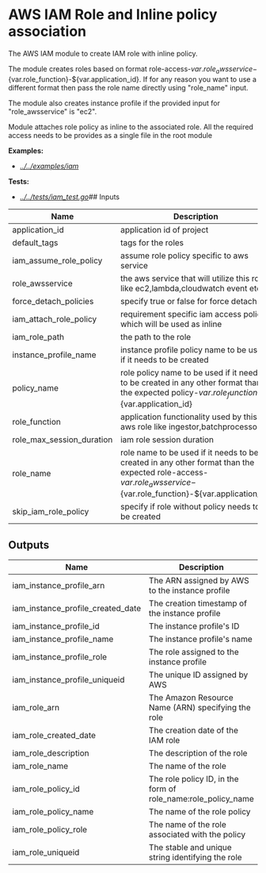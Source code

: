 # AWS IAM Role and Inline policy association

The AWS IAM module to create IAM role with inline policy.

The module creates roles based on format role-access-${var.role_awsservice}-${var.role_function}-${var.application_id}. If for any reason you want to use a different format then pass the role name directly using "role_name" input.

The module also creates instance profile if the provided input for "role_awsservice" is "ec2".

Module attaches role policy as inline to the associated role. All the required access needs to be provides as a single file in the root module

 


__Examples:__ 
* _[../../examples/iam](../../examples/iam)_


__Tests:__ 
* _[../../tests/iam_test.go](../../tests/iam_test.go)_## Inputs

| Name | Description | Type | Default | Required |
|------|-------------|:----:|:-----:|:-----:|
| application\_id | application id of project | string | n/a | yes |
| default\_tags | tags for the roles | map | n/a | yes |
| iam\_assume\_role\_policy | assume role policy specific to aws service | string | n/a | yes |
| role\_awsservice | the aws service that will utilize this role like ec2,lambda,cloudwatch event etc | string | n/a | yes |
| force\_detach\_policies | specify true or false for force detach | string | `"true"` | no |
| iam\_attach\_role\_policy | requirement specific iam access policy which will be used as inline | string | `""` | no |
| iam\_role\_path | the path to the role | string | `"/"` | no |
| instance\_profile\_name | instance profile policy name to be used if it needs to be created | string | `""` | no |
| policy\_name | role policy name to be used if it needs to be created in any other format than the expected policy-${var.role_function}-${var.application_id} | string | `""` | no |
| role\_function | application functionality used by this aws role like ingestor,batchprocessor | string | `""` | no |
| role\_max\_session\_duration | iam role session duration | string | `"3600"` | no |
| role\_name | role name to be used if it needs to be created in any other format than the expected role-access-${var.role_awsservice}-${var.role_function}-${var.application_id} | string | `""` | no |
| skip\_iam\_role\_policy | specify if role without policy needs to be created | string | `"false"` | no |

## Outputs

| Name | Description |
|------|-------------|
| iam\_instance\_profile\_arn | The ARN assigned by AWS to the instance profile |
| iam\_instance\_profile\_created\_date | The creation timestamp of the instance profile |
| iam\_instance\_profile\_id | The instance profile's ID |
| iam\_instance\_profile\_name | The instance profile's name |
| iam\_instance\_profile\_role | The role assigned to the instance profile |
| iam\_instance\_profile\_uniqueid | The unique ID assigned by AWS |
| iam\_role\_arn | The Amazon Resource Name (ARN) specifying the role |
| iam\_role\_created\_date | The creation date of the IAM role |
| iam\_role\_description | The description of the role |
| iam\_role\_name | The name of the role |
| iam\_role\_policy\_id | The role policy ID, in the form of role_name:role_policy_name |
| iam\_role\_policy\_name | The name of the role policy |
| iam\_role\_policy\_role | The name of the role associated with the policy |
| iam\_role\_uniqueid | The stable and unique string identifying the role |

